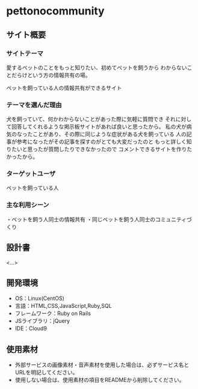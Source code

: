 # pettonocommunity


## サイト概要
### サイトテーマ
愛するペットのことをもっと知りたい、初めてペットを飼うから
わからないことだらけという方の情報共有の場。

ペットを飼っている人の情報共有ができるサイト


### テーマを選んだ理由
犬を飼っていて、何かわからないことがあった際に気軽に質問でき
それに対して回答してくれるような掲示板サイトがあれば良いと思ったから。
私の犬が病気のなったことがあり、その際に同じような症状がある犬を飼っている
人の記事が参考になったがその記事を探すのがとても大変だったのと
もっと詳しく知りたいと思ったが質問したりできなかったので
コメントできるサイトを作りたかったから。


### ターゲットユーザ
ペットを飼っている人

### 主な利用シーン
・ペットを飼う人同士の情報共有
・同じペットを飼う人同士のコミュニティづくり


## 設計書
<...>

## 開発環境
- OS：Linux(CentOS)
- 言語：HTML,CSS,JavaScript,Ruby,SQL
- フレームワーク：Ruby on Rails
- JSライブラリ：jQuery
- IDE：Cloud9

## 使用素材
- 外部サービスの画像素材・音声素材を使用した場合は、必ずサービス名とURLを明記してください。
- 使用しない場合は、使用素材の項目をREADMEから削除してください。